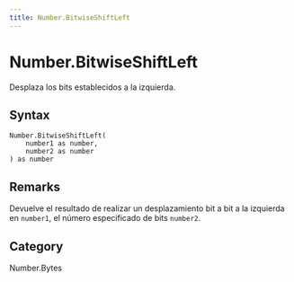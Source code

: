 ```yaml
---
title: Number.BitwiseShiftLeft
---
```


# Number.BitwiseShiftLeft


Desplaza los bits establecidos a la izquierda.


## Syntax

```powerquery
Number.BitwiseShiftLeft(
    number1 as number,
    number2 as number
) as number
```


## Remarks

Devuelve el resultado de realizar un desplazamiento bit a bit a la izquierda en <code>number1</code>, el número especificado de bits <code>number2</code>.



## Category
Number.Bytes
